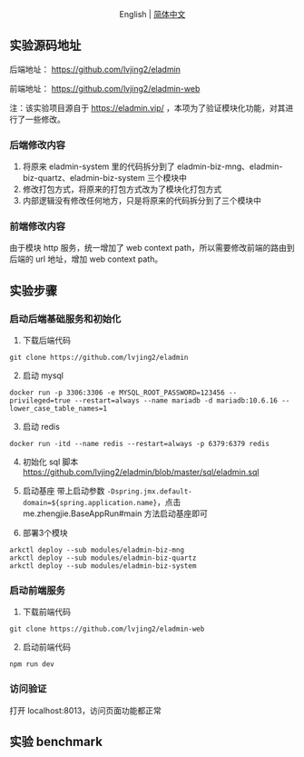 <div align="center">

English | [简体中文](./README-zh_CN.md)

</div>

## 实验源码地址
后端地址： https://github.com/lvjing2/eladmin

前端地址： https://github.com/lvjing2/eladmin-web

注：该实验项目源自于 https://eladmin.vip/ ，本项为了验证模块化功能，对其进行了一些修改。

### 后端修改内容
1. 将原来 eladmin-system 里的代码拆分到了 eladmin-biz-mng、eladmin-biz-quartz、eladmin-biz-system 三个模块中
2. 修改打包方式，将原来的打包方式改为了模块化打包方式
3. 内部逻辑没有修改任何地方，只是将原来的代码拆分到了三个模块中

### 前端修改内容
由于模块 http 服务，统一增加了 web context path，所以需要修改前端的路由到后端的 url 地址，增加 web context path。

## 实验步骤
### 启动后端基础服务和初始化
1. 下载后端代码
```shell
git clone https://github.com/lvjing2/eladmin
```

2. 启动 mysql
```shell
docker run -p 3306:3306 -e MYSQL_ROOT_PASSWORD=123456 --privileged=true --restart=always --name mariadb -d mariadb:10.6.16 --lower_case_table_names=1
```
3. 启动 redis
```shell
docker run -itd --name redis --restart=always -p 6379:6379 redis
```
4. 初始化 sql 脚本
https://github.com/lvjing2/eladmin/blob/master/sql/eladmin.sql

5. 启动基座
带上启动参数 `-Dspring.jmx.default-domain=${spring.application.name}`，点击 me.zhengjie.BaseAppRun#main 方法启动基座即可

6. 部署3个模块
```shell
arkctl deploy --sub modules/eladmin-biz-mng
arkctl deploy --sub modules/eladmin-biz-quartz
arkctl deploy --sub modules/eladmin-biz-system
```

### 启动前端服务
1. 下载前端代码
```shell
git clone https://github.com/lvjing2/eladmin-web
```

2. 启动前端代码
```shell
npm run dev
```

### 访问验证
打开 localhost:8013，访问页面功能都正常


## 实验 benchmark 
||||
|-|-|-|



